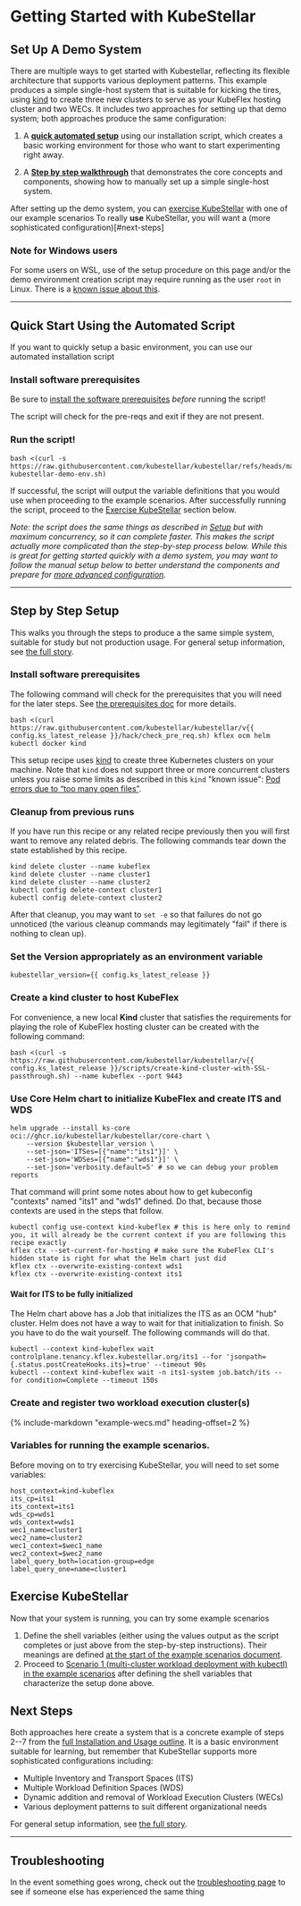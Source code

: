 # Getting Started with KubeStellar

## Set Up A Demo System

There are multiple ways to get started with Kubestellar, reflecting its flexible architecture that supports various deployment patterns. This example produces a simple single-host system that is suitable for kicking the tires, using [kind](https://kind.sigs.k8s.io/) to create three new clusters to serve as your KubeFlex hosting cluster and two WECs.
It includes two approaches for setting up that demo system; both approaches produce the same configuration:

1. A [**quick automated setup**](#quick-start-using-the-automated-script) using our installation script, which creates a basic working environment for those who want to start experimenting right away. 

2. A [**Step by step walkthrough**](#step-by-step-setup) that demonstrates the core concepts and components, showing how to manually set up a simple single-host system.

After setting up the demo system, you can [exercise KubeStellar](#exercise-kubestellar) with one of our example scenarios
To really **use** KubeStellar, you will want a (more sophisticated configuration)[#next-steps]

### Note for Windows users

For some users on WSL, use of the setup procedure on this page and/or the demo environment creation script may require running as the user `root` in Linux. There is a [known issue about this](knownissue-wsl-ghcr-helm.md).

---

## Quick Start Using the Automated Script

If you want to quickly setup a basic environment, you can use our automated installation script

### Install software prerequisites

Be sure to [install the software prerequisites](pre-reqs.md) _before_ running the script!

The script will check for the pre-reqs and exit if they are not present.

### Run the script!

```shell
bash <(curl -s https://raw.githubusercontent.com/kubestellar/kubestellar/refs/heads/main/scripts/create-kubestellar-demo-env.sh)
```
If successful, the script will output the variable definitions that you would use when proceeding to the example scenarios. After successfully running the script, proceed to the [Exercise KubeStellar](#exercise-kubestellar) section below.

_Note: the script does the same things as described in [Setup](#setup) but with maximum concurrency, so it can complete faster. This makes the script actually more complicated than the step-by-step process below. While this is great for getting started quickly with a demo system, you may want to follow the manual setup below to better understand the components and prepare for [more advanced configuration](#next-steps)._

---

## Step by Step Setup

This walks you through the steps to produce a the same simple system, suitable for study but not production usage. For general setup information, see [the full story](user-guide-intro.md#the-full-story).

### Install software prerequisites

The following command will check for the prerequisites that you will need for the later steps. See [the prerequisites doc](pre-reqs.md) for more details.

```shell
bash <(curl https://raw.githubusercontent.com/kubestellar/kubestellar/v{{ config.ks_latest_release }}/hack/check_pre_req.sh) kflex ocm helm kubectl docker kind
```

This setup recipe uses [kind](https://kind.sigs.k8s.io/) to create three Kubernetes clusters on your machine.
Note that `kind` does not support three or more concurrent clusters unless you raise some limits as described in this `kind` "known issue": [Pod errors due to “too many open files”](https://kind.sigs.k8s.io/docs/user/known-issues/#pod-errors-due-to-too-many-open-files).

### Cleanup from previous runs

If you have run this recipe or any related recipe previously then
you will first want to remove any related debris. The following
commands tear down the state established by this recipe.

```shell
kind delete cluster --name kubeflex
kind delete cluster --name cluster1
kind delete cluster --name cluster2
kubectl config delete-context cluster1
kubectl config delete-context cluster2
```

After that cleanup, you may want to `set -e` so that failures do not
go unnoticed (the various cleanup commands may legitimately "fail" if
there is nothing to clean up).

### Set the Version appropriately as an environment variable

```shell
kubestellar_version={{ config.ks_latest_release }}
```

### Create a kind cluster to host KubeFlex

For convenience, a new local **Kind** cluster that satisfies the requirements for playing the role of KubeFlex hosting cluster can be created with the following command:

```shell
bash <(curl -s https://raw.githubusercontent.com/kubestellar/kubestellar/v{{ config.ks_latest_release }}/scripts/create-kind-cluster-with-SSL-passthrough.sh) --name kubeflex --port 9443
```

### Use Core Helm chart to initialize KubeFlex and create ITS and WDS

```shell
helm upgrade --install ks-core oci://ghcr.io/kubestellar/kubestellar/core-chart \
    --version $kubestellar_version \
    --set-json='ITSes=[{"name":"its1"}]' \
    --set-json='WDSes=[{"name":"wds1"}]' \
    --set-json='verbosity.default=5' # so we can debug your problem reports
```

That command will print some notes about how to get kubeconfig "contexts" named "its1" and "wds1" defined. Do that, because those contexts are used in the steps that follow.

```shell
kubectl config use-context kind-kubeflex # this is here only to remind you, it will already be the current context if you are following this recipe exactly
kflex ctx --set-current-for-hosting # make sure the KubeFlex CLI's hidden state is right for what the Helm chart just did
kflex ctx --overwrite-existing-context wds1
kflex ctx --overwrite-existing-context its1
```

#### Wait for ITS to be fully initialized

The Helm chart above has a Job that initializes the ITS as an OCM "hub" cluster. Helm does not have a way to wait for that initialization to finish. So you have to do the wait yourself. The following commands will do that.

```shell
kubectl --context kind-kubeflex wait controlplane.tenancy.kflex.kubestellar.org/its1 --for 'jsonpath={.status.postCreateHooks.its}=true' --timeout 90s
kubectl --context kind-kubeflex wait -n its1-system job.batch/its --for condition=Complete --timeout 150s
```

### Create and register two workload execution cluster(s)

 {%
    include-markdown "example-wecs.md"
    heading-offset=2
 %}

### Variables for running the example scenarios.

Before moving on to try exercising KubeStellar, you will need to set some variables:

```shell
host_context=kind-kubeflex
its_cp=its1
its_context=its1
wds_cp=wds1
wds_context=wds1
wec1_name=cluster1
wec2_name=cluster2
wec1_context=$wec1_name
wec2_context=$wec2_name
label_query_both=location-group=edge
label_query_one=name=cluster1
```

## Exercise KubeStellar

Now that your system is running, you can try some example scenarios
1. Define the shell variables (either using the values output as the script completes or just above from the step-by-step instructions). Their meanings are defined [at the start of the example scenarios document](example-scenarios.md#assumptions-and-variables).
2. Proceed to [Scenario 1 (multi-cluster workload deployment with kubectl) in the example scenarios](example-scenarios.md#scenario-1-multi-cluster-workload-deployment-with-kubectl) after defining the shell variables that characterize the setup done above. 

## Next Steps

Both approaches here create a system that is a concrete example of steps 2--7 from the [full Installation and Usage outline](user-guide-intro.md#the-full-story). 
It is a basic environment suitable for learning, but remember that KubeStellar supports more sophisticated configurations including:

- Multiple Inventory and Transport Spaces (ITS)
- Multiple Workload Definition Spaces (WDS)
- Dynamic addition and removal of Workload Execution Clusters (WECs)
- Various deployment patterns to suit different organizational needs

For general setup information, see [the full story](user-guide-intro.md#the-full-story).

---

## Troubleshooting

In the event something goes wrong, check out the [troubleshooting page](troubleshooting.md) to see if someone else has experienced the same thing
